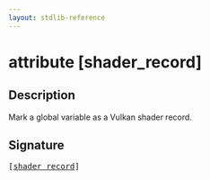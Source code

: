 ```yaml
---
layout: stdlib-reference
---
```


# attribute [shader\_record]

## Description

Mark a global variable as a Vulkan shader record.


## Signature

<pre>
[<a href="shader_record.html">shader_record</a>]
</pre>

